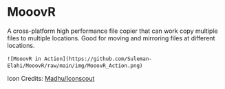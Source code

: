 # MooovR
A cross-platform high performance file copier that can work copy multiple files to multiple locations. Good for moving and mirroring files at different locations.

<p align="center">

    ![MooovR in Action](https://github.com/Suleman-Elahi/MooovR/raw/main/img/MooovR_Action.png)
</p>

Icon Credits: <a href="https://iconscout.com/icon/copy-5682417">Madhu/Iconscout</a>

